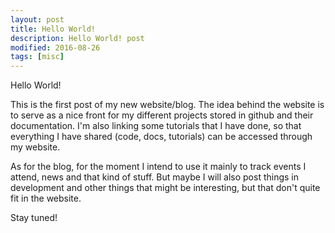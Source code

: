 ```yaml
---
layout: post
title: Hello World!
description: Hello World! post
modified: 2016-08-26
tags: [misc]
---
```


Hello World!

This is the first post of my new website/blog. The idea behind the website is to serve as a nice front for my different projects stored in github and their documentation.  I'm also linking some tutorials that I have done, so that everything I have shared (code, docs, tutorials) can be accessed through my website.

As for the blog, for the moment I intend to use it mainly to track events I attend, news and that kind of stuff. But maybe I will also post things in development and other things that might be interesting, but that don't quite fit in the website.

Stay tuned!
